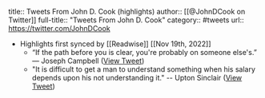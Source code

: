 title:: Tweets From John D. Cook (highlights)
author:: [[@JohnDCook on Twitter]]
full-title:: "Tweets From John D. Cook"
category:: #tweets
url:: https://twitter.com/JohnDCook

- Highlights first synced by [[Readwise]] [[Nov 19th, 2022]]
	- “If the path before you is clear, you're probably on someone else's.” ― Joseph Campbell ([View Tweet](https://twitter.com/search?q=%E2%80%9CIf%20the%20path%20before%20you%20is%20clear%2C%20you%27re%20probably%20on%20someone%20else%27s.%E2%80%9D%20%E2%80%95%20Joseph%20Campbell%20%28from%3A%40JohnDCook%29))
	- "It is difficult to get a man to understand something when his salary depends upon his not understanding it." -- Upton Sinclair ([View Tweet](https://twitter.com/JohnDCook/status/1410643248725512193))